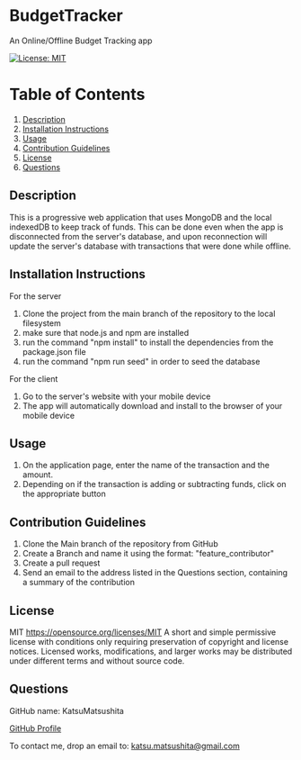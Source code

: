 # BudgetTracker
An Online/Offline Budget Tracking app 

[![License: MIT](https://img.shields.io/badge/License-MIT-yellow.svg)](https://opensource.org/licenses/MIT)

# Table of Contents
1. [Description](#description)
2. [Installation Instructions](#install)
3. [Usage](#usage)
4. [Contribution Guidelines](#contribution)
5. [License](#license)
6. [Questions](#questions)

## Description <a name="description"></a>
This is a progressive web application that uses MongoDB and the local indexedDB to keep track of funds.
This can be done even when the app is disconnected from the server's database, and upon reconnection will update the server's database with transactions that were done while offline.

## Installation Instructions <a name="install"></a>
For the server
1. Clone the project from the main branch of the repository to the local filesystem
2. make sure that node.js and npm are installed
3. run the command "npm install" to install the dependencies from the package.json file
4. run the command "npm run seed" in order to seed the database

For the client
1. Go to the server's website with your mobile device
2. The app will automatically download and install to the browser of your mobile device

## Usage <a name="usage"></a>
1. On the application page, enter the name of the transaction and the amount.
2. Depending on if the transaction is adding or subtracting funds, click on the appropriate button


## Contribution Guidelines <a name="contribution"></a>
1. Clone the Main branch of the repository from GitHub
2. Create a Branch and name it using the format: "feature_contributor"
3. Create a pull request
4. Send an email to the address listed in the Questions section, containing a summary of the contribution


## License <a name="license"></a>
MIT https://opensource.org/licenses/MIT
A short and simple permissive license with conditions only requiring preservation of copyright and license notices. Licensed works, modifications, and larger works may be distributed under different terms and without source code.

## Questions <a name="questions"></a>
GitHub name: KatsuMatsushita

[GitHub Profile](https://github.com/KatsuMatsushita)

To contact me, drop an email to: katsu.matsushita@gmail.com

